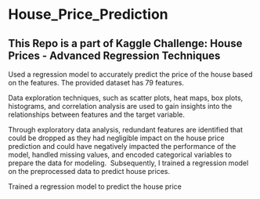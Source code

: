 # House_Price_Prediction
## This Repo is a part of Kaggle Challenge: House Prices - Advanced Regression Techniques
Used a regression model to accurately predict the price of the house based on the features. The provided dataset has 79 features. 


Data exploration techniques, such as scatter plots, heat maps, box plots, histograms, and correlation analysis are used to gain insights into the relationships between features and the target variable. 


Through exploratory data analysis, redundant features are identified that could be dropped as they had negligible impact on the house price prediction and could have negatively impacted the performance of the model, handled missing values, and encoded categorical variables to prepare the data for modeling. 
Subsequently, I trained a regression model on the preprocessed data to predict house prices.

Trained a regression model to predict the house price
